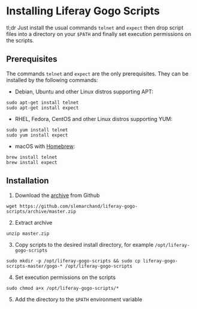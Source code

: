 # Installing Liferay Gogo Scripts

tl;dr Just install the usual commands `telnet` and `expect` then drop script files into a directory on your `$PATH` and finally set execution permissions on the scripts. 

## Prerequisites

The commands `telnet` and `expect` are the only prerequisites. They can be installed by the following commands:

* Debian, Ubuntu and other Linux distros supporting APT:

```
sudo apt-get install telnet
sudo apt-get install expect
```
* RHEL, Fedora, CentOS and other Linux distros supporting YUM:

```
sudo yum install telnet
sudo yum install expect
```
* macOS with [Homebrew](https://brew.sh/):

```
brew install telnet
brew install expect
```

## Installation

1. Download the [archive](https://github.com/slemarchand/liferay-gogo-scripts/archive/master.zip) from Github

```
wget https://github.com/slemarchand/liferay-gogo-scripts/archive/master.zip
```

2. Extract archive 

```
unzip master.zip
```

3. Copy scripts to the desired install directory, for example `/opt/liferay-gogo-scripts`

```
sudo mkdir -p /opt/liferay-gogo-scripts && sudo cp liferay-gogo-scripts-master/gogo-* /opt/liferay-gogo-scripts
```

4. Set execution permissions on the scripts

```
sudo chmod a+x /opt/liferay-gogo-scripts/*
```

5. Add the directory to the `$PATH` environment variable
